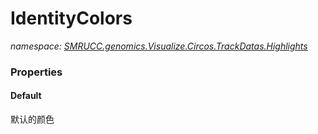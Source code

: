﻿# IdentityColors
_namespace: [SMRUCC.genomics.Visualize.Circos.TrackDatas.Highlights](./index.md)_






### Properties

#### Default
默认的颜色

